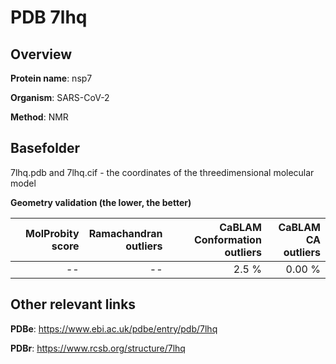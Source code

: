 # PDB 7lhq

## Overview

**Protein name**: nsp7

**Organism**: SARS-CoV-2

**Method**: NMR



## Basefolder

7lhq.pdb and 7lhq.cif - the coordinates of the threedimensional molecular model




**Geometry validation (the lower, the better)**

|   |**MolProbity<br>score**| **Ramachandran<br>outliers** | **CaBLAM<br>Conformation outliers** | **CaBLAM<br>CA outliers** |
|---|-------------:|----------------:|----------------:|----------------:|
||--|--|2.5 %|0.00 %|


## Other relevant links 
**PDBe**:  https://www.ebi.ac.uk/pdbe/entry/pdb/7lhq
 
**PDBr**: https://www.rcsb.org/structure/7lhq 
